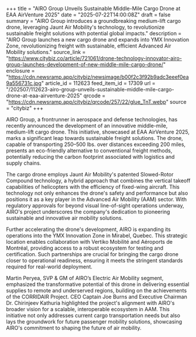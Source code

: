 +++
title = "AIRO Group Unveils Sustainable Middle-Mile Cargo Drone at EAA AirVenture 2025"
date = "2025-07-22T14:00:08Z"
draft = false
summary = "AIRO Group introduces a groundbreaking medium-lift cargo drone, leveraging Jaunt Air Mobility's technology, to revolutionize sustainable freight solutions with potential global impacts."
description = "AIRO Group launches a new cargo drone and expands into YMX Innovation Zone, revolutionizing freight with sustainable, efficient Advanced Air Mobility solutions."
source_link = "https://www.citybiz.co/article/721061/drone-technology-innovator-airo-group-launches-development-of-new-middle-mile-cargo-drone/"
enclosure = "https://cdn.newsramp.app/citybiz/newsimage/b00f2c3f92b9adc3eeef0ea9a556731c.jpg"
article_id = 112623
feed_item_id = 17309
url = "/202507/112623-airo-group-unveils-sustainable-middle-mile-cargo-drone-at-eaa-airventure-2025"
qrcode = "https://cdn.newsramp.app/citybiz/qrcode/257/22/glue_TnT.webp"
source = "citybiz"
+++

<p>AIRO Group, a frontrunner in aerospace and defense technologies, has recently announced the development of an innovative middle-mile, medium-lift cargo drone. This initiative, showcased at EAA AirVenture 2025, marks a significant leap towards sustainable freight solutions. The drone, capable of transporting 250–500 lbs. over distances exceeding 200 miles, presents an eco-friendly alternative to conventional freight methods, potentially reducing the carbon footprint associated with logistics and supply chains.</p><p>The cargo drone employs Jaunt Air Mobility's patented Slowed-Rotor Compound technology, a hybrid approach that combines the vertical takeoff capabilities of helicopters with the efficiency of fixed-wing aircraft. This technology not only enhances the drone's safety and performance but also positions it as a key player in the Advanced Air Mobility (AAM) sector. With regulatory approvals for beyond visual line-of-sight operations underway, AIRO's project underscores the company's dedication to pioneering sustainable and innovative air mobility solutions.</p><p>Further accelerating the drone's development, AIRO is expanding its operations into the YMX Innovation Zone in Mirabel, Quebec. This strategic location enables collaboration with Vertiko Mobilité and Aéroports de Montréal, providing access to a robust ecosystem for testing and certification. Such partnerships are crucial for bringing the cargo drone closer to operational readiness, ensuring it meets the stringent standards required for real-world deployment.</p><p>Martin Peryea, SVP & GM of AIRO’s Electric Air Mobility segment, emphasized the transformative potential of this drone in delivering essential supplies to remote and underserved regions, building on the achievements of the CORRIDAIR Project. CEO Captain Joe Burns and Executive Chairman Dr. Chirinjeev Kathuria highlighted the project's alignment with AIRO's broader vision for a scalable, interoperable ecosystem in AAM. This initiative not only addresses current cargo transportation needs but also lays the groundwork for future passenger mobility solutions, showcasing AIRO's commitment to shaping the future of air mobility.</p>